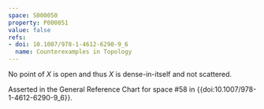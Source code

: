 ```yaml
---
space: S000050
property: P000051
value: false
refs:
- doi: 10.1007/978-1-4612-6290-9_6
  name: Counterexamples in Topology
---
```


No point of $X$ is open and thus $X$ is dense-in-itself and not scattered.

Asserted in the General Reference Chart for space #58 in
{{doi:10.1007/978-1-4612-6290-9_6}}.
